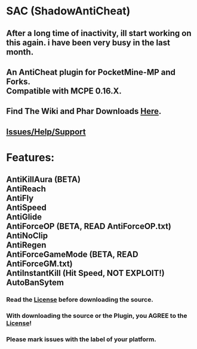 # SAC (ShadowAntiCheat)

## After a long time of inactivity, ill start working on this again. i have been very busy in the last month.

## An AntiCheat plugin for PocketMine-MP and Forks.<br>Compatible with MCPE 0.16.X.

## Find The Wiki and Phar Downloads [Here](https://github.com/DarkWav/ShadowAntiCheat/wiki).

## [Issues/Help/Support](https://github.com/DarkWav/ShadowAntiCheat/issues)

# Features:<br>
## AntiKillAura (BETA)<br>AntiReach<br>AntiFly<br>AntiSpeed<br>AntiGlide<br>AntiForceOP (BETA, READ AntiForceOP.txt)<br>AntiNoClip<br>AntiRegen<br>AntiForceGameMode (BETA, READ AntiForceGM.txt)<br>AntiInstantKill (Hit Speed, NOT EXPLOIT!)<br>AutoBanSytem

### Read the [License](https://github.com/DarkWav/ShadowAntiCheat/blob/master/LICENSE.md) before downloading the source.
### With downloading the source or the Plugin, you AGREE to the [License](https://github.com/DarkWav/ShadowAntiCheat/blob/master/LICENSE.md)!
### Please mark issues with the label of your platform.
